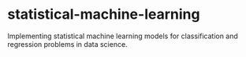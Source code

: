 # statistical-machine-learning
Implementing statistical machine learning models for classification and regression problems in data science.
